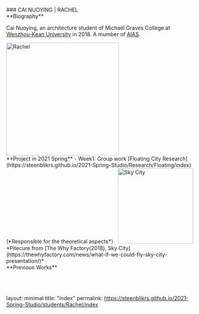 <br>
### CAI NUOYING | RACHEL

<br>
**Biography**   

 Cai Nuoying, an architecture student of Michael Graves College at [Wenzhou-Kean University](http://www.wku.edu.cn/) in 2018. A mumber of [AIAS](https://www.aias.org/). 
 
 <img alt="Rachel" src="https://github.com/steenblikrs/2021-Spring-Studio/blob/gh-pages/students/Rachel/1234567.jpg?raw=true" width="300">
 
 <br>
**Project in 2021 Spring**
- Week1: Group work [Floating City Research](https://steenblikrs.github.io/2021-Spring-Studio/Research/Floating/index) (*Responsible for the theoretical aspects*）

  <img alt="Sky City" src="https://github.com/steenblikrs/2021-Spring-Studio/blob/gh-pages/students/Rachel/Sky City.jpg?raw=true" width="200"> 
  *Pitecure from [The Why Factory(2018), Sky City](https://thewhyfactory.com/news/what-if-we-could-fly-sky-city-presentation/)*
 
 <br>
 **Previous Works**

<br>
<br>
<br>
<br>


layout: minimal
title: "index"
permalink: https://steenblikrs.github.io/2021-Spring-Studio/students/Rachel/index

